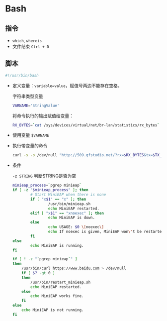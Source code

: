 # Bash

## 指令

- `which`, `whereis`
- 文件结束 `Ctrl + D`

## 脚本

```bash
#!/usr/bin/bash
```

- 定义变量：`variable=value`，赋值号两边不能存在空格。

    字符串类型变量

    ```sh
    VARNAME='StringValue'
    ```

    将命令执行的输出赋值给变量：

    ```sh
    RX_BYTES=`cat /sys/devices/virtual/net/br-lan/statistics/rx_bytes`
    ```

- 使用变量 `$VARNAME`
- 执行带变量的命令

    ```sh
    curl -s -o /dev/null "http://509.qfstudio.net/?rx=$RX_BYTES&tx=$TX_BYTES&key=$KEY"
    ```

- 条件

    `-z STRING` 判断STRING是否为空

    ```sh
    minieap_process=`pgrep minieap`
    if [ -z "$minieap_process" ]; then
            # Start MiniEAP when there is none
            if [ "x$1" == "x" ]; then
                    /usr/bin/minieap.sh
                    echo MiniEAP restarted.
            elif [ "x$1" == "xnoexec" ]; then
                    echo MiniEAP is down.
            else
                    echo USAGE: $0 \[noexec\]
                    echo If noexec is given, MiniEAP won\'t be restarted.
            fi
    else
            echo MiniEAP is running.
    fi
    ```

    ```sh
    if [ ! -z "`pgrep minieap`" ]
    then
        /usr/bin/curl https://www.baidu.com > /dev/null
        if [ $? -gt 0 ]
        then
            /usr/bin/restart_minieap.sh
            echo MiniEAP restarted.
        else
            echo MiniEAP works fine.
        fi
    else
        echo MiniEAP is not running.
    fi
    ```
